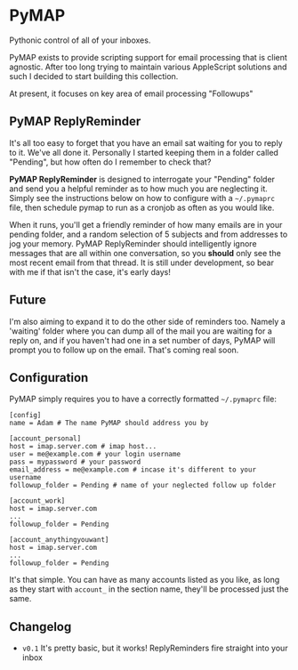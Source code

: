 # PyMAP
Pythonic control of all of your inboxes.

PyMAP exists to provide scripting support for email processing that is client agnostic. After too long trying to maintain various AppleScript solutions and such I decided to start building this collection.

At present, it focuses on key area of email processing "Followups"

## PyMAP ReplyReminder

It's all too easy to forget that you have an email sat waiting for you to reply to it. We've all done it. Personally I started keeping them in a folder called "Pending", but how often do I remember to check that?

**PyMAP ReplyReminder** is designed to interrogate your "Pending" folder and send you a helpful reminder as to how much you are neglecting it. Simply see the instructions below on how to configure with a `~/.pymaprc` file, then schedule pymap to run as a cronjob as often as you would like.

When it runs, you'll get a friendly reminder of how many emails are in your pending folder, and a random selection of 5 subjects and from addresses to jog your memory. PyMAP ReplyReminder should intelligently ignore messages that are all within one conversation, so you **should** only see the most recent email from that thread. It is still under development, so bear with me if that isn't the case, it's early days!

## Future

I'm also aiming to expand it to do the other side of reminders too. Namely a 'waiting' folder where you can dump all of the mail you are waiting for a reply on, and if you haven't had one in a set number of days, PyMAP will prompt you to follow up on the email. That's coming real soon.

## Configuration

PyMAP simply requires you to have a correctly formatted `~/.pymaprc` file:

```
[config]
name = Adam # The name PyMAP should address you by

[account_personal]
host = imap.server.com # imap host...
user = me@example.com # your login username
pass = mypassword # your password
email_address = me@example.com # incase it's different to your username
followup_folder = Pending # name of your neglected follow up folder

[account_work]
host = imap.server.com
...
followup_folder = Pending

[account_anythingyouwant]
host = imap.server.com
...
followup_folder = Pending
```

It's that simple. You can have as many accounts listed as you like, as long as they start with `account_` in the section name, they'll be processed just the same.

## Changelog

- `v0.1` It's pretty basic, but it works! ReplyReminders fire straight into your inbox